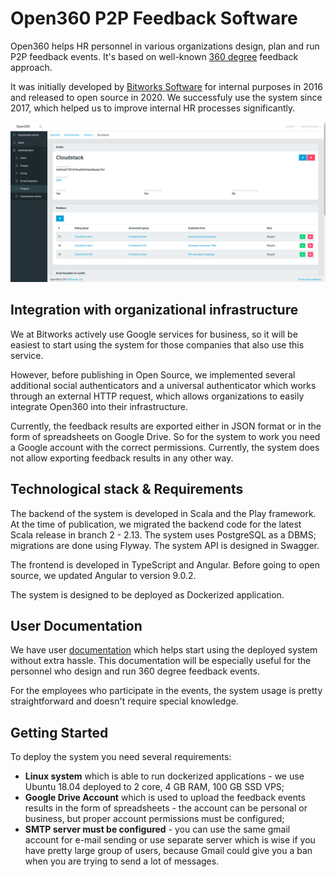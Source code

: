 # Open360 P2P Feedback Software

Open360 helps HR personnel in various organizations design, plan and run P2P feedback events. It's based on well-known [360 degree](https://en.wikipedia.org/wiki/360-degree_feedback) feedback approach. 

It was initially developed by [Bitworks Software](https://bitworks.software/) for internal purposes in 2016 and released to open source in 2020. We successfuly use the system since 2017, which helped us to improve internal HR processes significantly.

![](/open360.png)

## Integration with organizational infrastructure

We at Bitworks actively use Google services for business, so it will be easiest to start using the system for those companies that also use this service.

However, before publishing in Open Source, we implemented several additional social authenticators and a universal authenticator which works through an external HTTP request, which allows organizations to easily integrate Open360 into their infrastructure.

Currently, the feedback results are exported either in JSON format or in the form of spreadsheets on Google Drive. So for the system to work you need a Google account with the correct permissions. Currently, the system does not allow exporting feedback results in any other way.

## Technological stack & Requirements

The backend of the system is developed in Scala and the Play framework. At the time of publication, we migrated the backend code for the latest Scala release in branch 2 - 2.13. The system uses PostgreSQL as a DBMS; migrations are done using Flyway. The system API is designed in Swagger.

The frontend is developed in TypeScript and Angular. Before going to open source, we updated Angular to version 9.0.2.

The system is designed to be deployed as Dockerized application.

## User Documentation

We have user [documentation](https://github.com/o360/user-documentation) which helps start using the deployed system without extra hassle. This documentation will be especially useful for the personnel who design and run 360 degree feedback events. 

For the employees who participate in the events, the system usage is pretty straightforward and doesn't require special knowledge.

## Getting Started

To deploy the system you need several requirements:

* **Linux system** which is able to run dockerized applications - we use Ubuntu 18.04 deployed to 2 core, 4 GB RAM, 100 GB SSD VPS;
* **Google Drive Account** which is used to upload the feedback events results in the form of spreadsheets - the account can be personal or business, but proper account permissions must be configured;
* **SMTP server must be configured** - you can use the same gmail account for e-mail sending or use separate server which is wise if you have pretty large group of users, because Gmail could give you a ban when you are trying to send a lot of messages.




